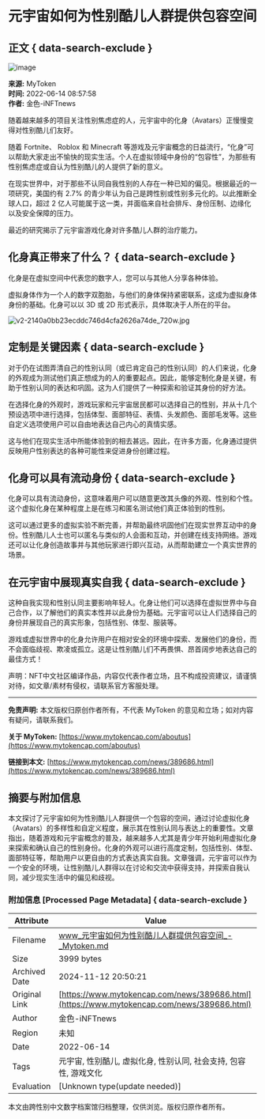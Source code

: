 # 元宇宙如何为性别酷儿人群提供包容空间

## 正文 { data-search-exclude }


![image](https://cdn.mytoken.org/out/a4ebea9777706b0b938fe195e1238ec1)

**来源:** MyToken  
**时间:** 2022-06-14 08:57:58  
**作者:** 金色-iNFTnews

随着越来越多的项目关注性别焦虑症的人，元宇宙中的化身（Avatars）正慢慢变得对性别酷儿们友好。

随着 Fortnite、 Roblox 和 Minecraft 等游戏及元宇宙概念的日益流行，“化身”可以帮助大家走出不愉快的现实生活。个人在虚拟领域中身份的“包容性”，为那些有性别焦虑症或自认为性别酷儿的人提供了新的意义。

在现实世界中，对于那些不认同自我性别的人存在一种已知的偏见。根据最近的一项研究，美国约有 2.7% 的青少年认为自己是跨性别或性别多元化的。以此推断全球人口，超过 2 亿人可能属于这一类，并面临来自社会排斥、身份压制、边缘化以及安全保障的压力。

最近的研究揭示了元宇宙游戏化身对许多酷儿人群的治疗能力。

## 化身真正带来了什么？ { data-search-exclude }

化身是在虚拟空间中代表您的数字人，您可以与其他人分享各种体验。

虚拟身体作为一个人的数字双胞胎，与他们的身体保持紧密联系，这成为虚拟身体身份的基础。化身可以以 3D 或 2D 形式表示，具体取决于人所在的平台。

![v2-2140a0bb23ecddc746d4cfa2626a74de_720w.jpg](https://cdn.mytoken.org/out/d4cca05a33bb331008f4a7ffec1df3cc)

## 定制是关键因素 { data-search-exclude }

对于仍在试图弄清自己的性别认同（或已肯定自己的性别认同）的人们来说，化身的外观成为测试他们真正想成为的人的重要起点。因此，能够定制化身是关键，有助于性别认同的表达和巩固。这为人们提供了一种探索和验证其身份的好方法。

在选择化身的外观时，游戏玩家和元宇宙居民都可以选择自己的性别，并从十几个预设选项中进行选择，包括体型、面部特征、表情、头发颜色、面部毛发等。这些自定义选项使用户可以自由地表达自己内心的真情实感。

这与他们在现实生活中所能体验到的相去甚远。因此，在许多方面，化身通过提供反映用户性别表达的各种可能性来促进身份创建过程。

## 化身可以具有流动身份 { data-search-exclude }

化身可以具有流动身份，这意味着用户可以随意更改其头像的外观、性别和个性。这个虚拟化身在某种程度上是在练习和匿名测试他们真正体验到的性别。

这可以通过更多的虚拟实验不断完善，并帮助最终巩固他们在现实世界互动中的身份。性别酷儿人士也可以匿名与类似的人会面和互动，并创建在线支持网络。游戏还可以让化身创造故事并与其他玩家进行即兴互动，从而帮助建立一个真实世界的场景。

## 在元宇宙中展现真实自我 { data-search-exclude }

这种自我实现和性别认同主要影响年轻人。化身让他们可以选择在虚拟世界中与自己合作，以了解他们的真实本性并以此身份为基础。元宇宙可以让人们选择自己的身份并展现自己的真实形象，包括性别、体型、服装等。

游戏或虚拟世界中的化身允许用户在相对安全的环境中探索、发展他们的身份，而不会面临歧视、欺凌或孤立。这是让性别酷儿们不再畏惧、昂首阔步地表达自己的最佳方式！

声明：NFT中文社区编译作品，内容仅代表作者立场，且不构成投资建议，请谨慎对待，如文章/素材有侵权，请联系官方客服处理。

---

**免责声明:** 本文版权归原创作者所有，不代表 MyToken 的意见和立场；如对内容有疑问，请联系我们。

**关于 MyToken:** [https://www.mytokencap.com/aboutus](https://www.mytokencap.com/aboutus)

**链接到本文:** [https://www.mytokencap.com/news/389686.html](https://www.mytokencap.com/news/389686.html)

## 摘要与附加信息

<!-- tcd_abstract -->
本文探讨了元宇宙如何为性别酷儿人群提供一个包容的空间，通过讨论虚拟化身（Avatars）的多样性和自定义程度，展示其在性别认同与表达上的重要性。文章指出，随着游戏和元宇宙概念的普及，越来越多人尤其是青少年开始利用虚拟化身来探索和确认自己的性别身份。化身的外观可以进行高度定制，包括性别、体型、面部特征等，帮助用户以更自由的方式表达真实自我。文章强调，元宇宙可以作为一个安全的环境，让性别酷儿人群得以在讨论和交流中获得支持，并探索自我认同，减少现实生活中的偏见和歧视。
<!-- tcd_abstract_end -->

### 附加信息 [Processed Page Metadata] { data-search-exclude }

| Attribute       | Value                                  |
|-----------------|----------------------------------------|
| Filename        | www_元宇宙如何为性别酷儿人群提供包容空间_-_Mytoken.md                             |
| Size            | 3999 bytes                           |
| Archived Date   | 2024-11-12 20:50:21                             |
| Original Link   | [https://www.mytokencap.com/news/389686.html](https://www.mytokencap.com/news/389686.html)                       |
| Author          | 金色-iNFTnews                               |
| Region          | 未知                               |
| Date            | 2022-06-14                                 |
| Tags            | 元宇宙, 性别酷儿, 虚拟化身, 性别认同, 社会支持, 包容性, 游戏文化                                 |
| Evaluation            | [Unknown type(update needed)]                                 |
<!-- tcd_table_end -->

本文由跨性别中文数字档案馆归档整理，仅供浏览。版权归原作者所有。

